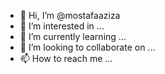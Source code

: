- 👋 Hi, I’m @mostafaaziza
- 👀 I’m interested in ...
- 🌱 I’m currently learning ...
- 💞️ I’m looking to collaborate on ...
- 📫 How to reach me ...

<!---
mostafaaziza/mostafaaziza is a ✨ special ✨ repository because its `README.md` (this file) appears on your GitHub profile.
You can click the Preview link to take a look at your changes.
--->
